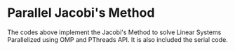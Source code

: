 # Parallel Jacobi's Method

The codes above implement the Jacobi's Method to solve Linear Systems Parallelized using OMP and PThreads API. It is also included the serial code.

